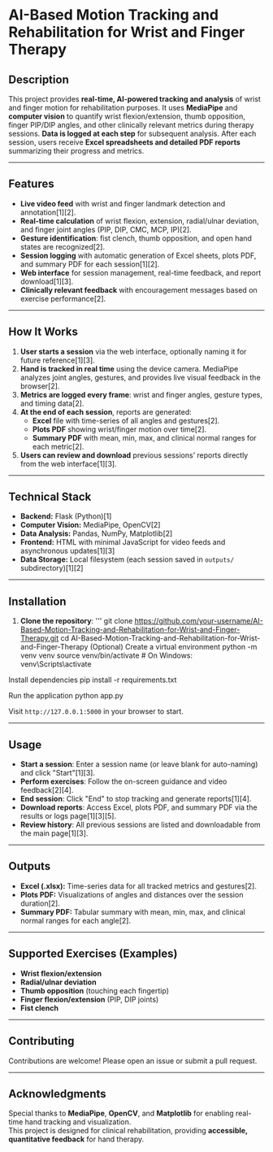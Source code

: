 # AI-Based Motion Tracking and Rehabilitation for Wrist and Finger Therapy

## Description

This project provides **real-time, AI-powered tracking and analysis** of wrist and finger motion for rehabilitation purposes. It uses **MediaPipe** and **computer vision** to quantify wrist flexion/extension, thumb opposition, finger PIP/DIP angles, and other clinically relevant metrics during therapy sessions. **Data is logged at each step** for subsequent analysis. After each session, users receive **Excel spreadsheets and detailed PDF reports** summarizing their progress and metrics.

---

## Features

- **Live video feed** with wrist and finger landmark detection and annotation[1][2].
- **Real-time calculation** of wrist flexion, extension, radial/ulnar deviation, and finger joint angles (PIP, DIP, CMC, MCP, IP)[2].
- **Gesture identification**: fist clench, thumb opposition, and open hand states are recognized[2].
- **Session logging** with automatic generation of Excel sheets, plots PDF, and summary PDF for each session[1][2].
- **Web interface** for session management, real-time feedback, and report download[1][3].
- **Clinically relevant feedback** with encouragement messages based on exercise performance[2].

---

## How It Works

1. **User starts a session** via the web interface, optionally naming it for future reference[1][3].
2. **Hand is tracked in real time** using the device camera. MediaPipe analyzes joint angles, gestures, and provides live visual feedback in the browser[2].
3. **Metrics are logged every frame**: wrist and finger angles, gesture types, and timing data[2].
4. **At the end of each session**, reports are generated:
    - **Excel** file with time-series of all angles and gestures[2].
    - **Plots PDF** showing wrist/finger motion over time[2].
    - **Summary PDF** with mean, min, max, and clinical normal ranges for each metric[2].
5. **Users can review and download** previous sessions’ reports directly from the web interface[1][3].

---

## Technical Stack

- **Backend:** Flask (Python)[1]
- **Computer Vision:** MediaPipe, OpenCV[2]
- **Data Analysis:** Pandas, NumPy, Matplotlib[2]
- **Frontend:** HTML with minimal JavaScript for video feeds and asynchronous updates[1][3]
- **Data Storage:** Local filesystem (each session saved in `outputs/` subdirectory)[1][2]

---

## Installation

1. **Clone the repository**: ''' git clone https://github.com/your-username/AI-Based-Motion-Tracking-and-Rehabilitation-for-Wrist-and-Finger-Therapy.git
                               cd AI-Based-Motion-Tracking-and-Rehabilitation-for-Wrist-and-Finger-Therapy
(Optional) Create a virtual environment
python -m venv venv
source venv/bin/activate # On Windows: venv\Scripts\activate

Install dependencies
pip install -r requirements.txt

Run the application
python app.py

Visit `http://127.0.0.1:5000` in your browser to start.

---

## Usage

- **Start a session**: Enter a session name (or leave blank for auto-naming) and click "Start"[1][3].
- **Perform exercises**: Follow the on-screen guidance and video feedback[2][4].
- **End session**: Click "End" to stop tracking and generate reports[1][4].
- **Download reports**: Access Excel, plots PDF, and summary PDF via the results or logs page[1][3][5].
- **Review history**: All previous sessions are listed and downloadable from the main page[1][3].

---

## Outputs

- **Excel (.xlsx):** Time-series data for all tracked metrics and gestures[2].
- **Plots PDF:** Visualizations of angles and distances over the session duration[2].
- **Summary PDF:** Tabular summary with mean, min, max, and clinical normal ranges for each angle[2].

---

## Supported Exercises (Examples)

- **Wrist flexion/extension**
- **Radial/ulnar deviation**
- **Thumb opposition** (touching each fingertip)
- **Finger flexion/extension** (PIP, DIP joints)
- **Fist clench**

---

## Contributing

Contributions are welcome! Please open an issue or submit a pull request.

---

## Acknowledgments

Special thanks to **MediaPipe**, **OpenCV**, and **Matplotlib** for enabling real-time hand tracking and visualization.  
This project is designed for clinical rehabilitation, providing **accessible, quantitative feedback** for hand therapy.

